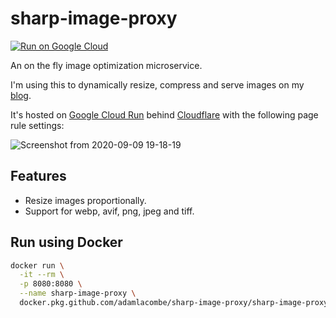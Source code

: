 # sharp-image-proxy

[![Run on Google Cloud](https://storage.googleapis.com/cloudrun/button.svg)](https://console.cloud.google.com/cloudshell/editor?shellonly=true&cloudshell_image=gcr.io/cloudrun/button&cloudshell_git_repo=https://github.com/adamlacombe/sharp-image-proxy)

An on the fly image optimization microservice. 

I'm using this to dynamically resize, compress and serve images on my [blog](https://adamlacombe.com/blog/how-to-convert-images-to-avif-in-nodejs?utm_source=github&utm_medium=repo_readme). 

It's hosted on [Google Cloud Run](https://cloud.google.com/run) behind [Cloudflare](https://www.cloudflare.com/) with the following page rule settings:

![Screenshot from 2020-09-09 19-18-19](https://user-images.githubusercontent.com/2395597/92591864-3df87080-f2d1-11ea-80ed-1fab70a4bbc9.png)


## Features
- Resize images proportionally.
- Support for webp, avif, png, jpeg and tiff.

## Run using Docker
```bash
docker run \
  -it --rm \
  -p 8080:8080 \
  --name sharp-image-proxy \
  docker.pkg.github.com/adamlacombe/sharp-image-proxy/sharp-image-proxy:latest
```
